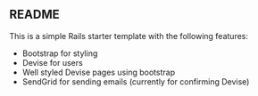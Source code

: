 ## README

This is a simple Rails starter template with the following features:
* Bootstrap for styling
* Devise for users
* Well styled Devise pages using bootstrap
* SendGrid for sending emails (currently for confirming Devise)
